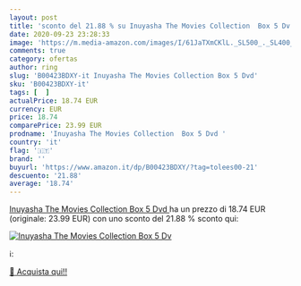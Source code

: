 ```yaml
---
layout: post
title: 'sconto del 21.88 % su Inuyasha The Movies Collection  Box 5 Dv  '
date: 2020-09-23 23:28:33
image: 'https://m.media-amazon.com/images/I/61JaTXmCKlL._SL500_._SL400_.jpg'
comments: true
category: ofertas
author: ring
slug: 'B00423BDXY-it Inuyasha The Movies Collection Box 5 Dvd'
sku: 'B00423BDXY-it'
tags: [  ]
actualPrice: 18.74 EUR
currency: EUR
price: 18.74
comparePrice: 23.99 EUR
prodname: 'Inuyasha The Movies Collection  Box 5 Dvd '
country: 'it'
flag: '🇮🇹'
brand: ''
buyurl: 'https://www.amazon.it/dp/B00423BDXY/?tag=tolees00-21'
descuento: '21.88'
average: '18.74'
---
```


[Inuyasha The Movies Collection  Box 5 Dvd ](https://www.amazon.it/dp/B00423BDXY/?tag=tolees00-21) ha un prezzo di 18.74 EUR (originale: 23.99 EUR) con uno sconto del 21.88 % sconto qui:

[![Inuyasha The Movies Collection  Box 5 Dv](https://m.media-amazon.com/images/I/61JaTXmCKlL._SL500_._SL400_.jpg)](https://www.amazon.it/dp/B00423BDXY/?tag=tolees00-21)

ℹ️:


[🛒 Acquista qui!!](https://www.amazon.it/dp/B00423BDXY/?tag=tolees00-21)
